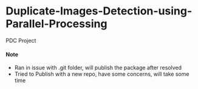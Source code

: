 # Duplicate-Images-Detection-using-Parallel-Processing
PDC Project


#### Note
- Ran in issue with .git folder, will publish the package after resolved
- Tried to Publish with a new repo, have some concerns, will take some time
